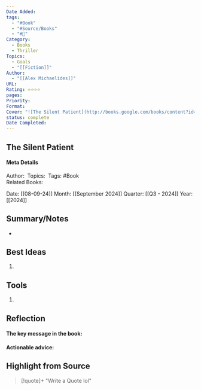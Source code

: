```yaml
---
Date Added: 
tags:
  - "#Book"
  - "#Source/Books"
  - "#📖"
Category:
  - Books
  - Thriller
Topics:
  - Goals
  - "[[Fiction]]"
Author:
  - "[[Alex Michaelides]]"
URL: 
Rating: ⭐️⭐️⭐️⭐️
pages: 
Priority: 
Format: 
Cover: "![The Silent Patient](http://books.google.com/books/content?id=a6NnDwAAQBAJ&printsec=frontcover&img=1&zoom=1&edge=curl&source=gbs_api)"
status: complete
Date Completed:
---
```


## The Silent Patient
#### Meta Details
Author: 
Topics: 
Tags: #Book  
Related Books:

Date: [[08-09-24]]
Month: [[September 2024]]
Quarter: [[Q3 - 2024]]
Year: [[2024]]

## Summary/Notes
* 



## Best Ideas

1. 


## Tools

1. 


## Reflection

#### The key message in the book:

#### Actionable advice:

## Highlight from Source

>[!quote]+ 
>"Write a Quote lol"